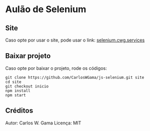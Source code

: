 # Aulão de Selenium

## Site

Caso opte por usar o site, pode usar o link: [selenium.cwg.services](selenium.cwg.services)

## Baixar projeto

Caso opte por baixar o projeto, rode os códigos:
```
git clone https://github.com/CarlosWGama/js-selenium.git site
cd site
git checkout inicio
npm install
npm start
```

## Créditos

Autor: Carlos W. Gama
Licença: MIT